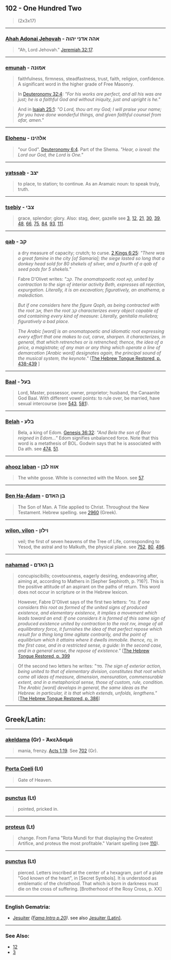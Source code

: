 ## 102 - One Hundred Two
> (2x3x17)

---

### [Ahah Adonai Jehovah](/keys/AHH.ADNI.IHVH) - אהה אדני יהוה
> "Ah, Lord Jehovah." [Jeremiah 32:17](http://biblehub.com/jeremiah/32-17.htm).

---

### [emunah](/keys/AMVNH) - אמונה
> faithfulness, firmness, steadfastness, trust, faith, religion, confidence. A significant word in the higher grade of Free Masonry.

> In [Deuteronomy 32:4](http://biblehub.com/deuteronomy/32-4.htm): *"For his works are perfect, and all his was are just; he is a faithful God and without iniquity, just and upright is he."*

> And in [Isaiah 25:1](http://biblehub.com/isaiah/25-1.htm): *"O Lord, thou art my God; I will praise your name; for you have done wonderful things, and given faithful counsel from afar, amen."*

---

### [Elohenu](/keys/ALHINV) - אלהינו
> "our God". [Deuteronomy 6:4](http://biblehub.com/deuteronomy/6-4.htm). Part of the Shema. *"Hear, o isreal: the Lord our God, the Lord is One."*

---

### [yatssab](/keys/ITzB) - יצב
> to place, to station; to continue. As an Aramaic noun: to speak truly, truth.

---

### [tsebiy](/keys/TzBI) - צבי
> grace, splendor; glory. Also: stag, deer, gazelle see [3](3), [12](12), [21](21), [30](30), [39](39), [48](48), [66](66), [75](75), [84](84), [93](93), [111](111).

---

### [qab](/keys/QB) - קב
> a dry measure of capacity; crutch; to curse. [2 Kings 6:25](http://biblehub.com/2_kings/6-25.htm): *"There was a great famine in the city [of Samaria]; the siege lasted so long that a donkey head sold for 80 shekels of silver, and a fourth of a qab of seed pods for 5 shekels."*

> Fabre D'Olivet writes: *"קב. The onomatopoetic root קא, united by contraction to the sign of interior activity Beth, expresses all rejection, expurgation. Literally, it is an excavation; figuratively, an anathema, a malediction.*

> *But if one considers here the figure Qoph, as being contracted with the root אב, then the root קב characterizes every object capable of and containing every kind of measure: Literally, genitalia muliebra; figuratively a bad place.*

> *The Arabic [word] is an onomatopoetic and idiomatic root expressing every effort that one makes to cut, carve, sharpen. it characterizes, in general, that which retrenches or is retrenched; thence, the idea of a price, a magistrate; of any man or any thing which operate a line of demarcation [Arabic word] designates again, the principal sound of the musical system, the keynote."* [[The Hebrew Tongue Restored, p. 438-439](https://archive.org/stream/hebraictongueres00fabriala#page/438)
]
---

### [Baal](/keys/BOL) - בעל
> Lord, Master, possessor, owner, proprietor; husband, the Canaanite God Baal. With different vowel points: to rule over, be married, have sexual intercourse (see [543](543), [581](581)).

---

### [Belah](/keys/BLO) - בלע
> Bela, a king of Edom. [Genesis 36:32](http://biblehub.com/genesis/36-32.htm): *"And Bela the son of Beor reigned in Edom..."* Edom signifies unbalanced force. Note that this word is a metathesis of BOL. Godwin says that he is associated with Da ath. see [474](474), [51](51).

---

### [ahooz laban](/keys/AVVZ.LBN) - אווז לבן
> The white goose. White is connected with the Moon. see [57](57).

---

### [Ben Ha-Adam](/keys/BN.HADM) - בן האדם
> The Son of Man. A Title applied to Christ. Throughout the New Testament. Hebrew spelling. see [2960](2960) (Greek).

---

### [wilon, vilon](/keys/VILVN) - וילון
> veil; the first of seven heavens of the Tree of Life, corresponding to Yesod, the astral and to Malkuth, the physical plane. see [752](752), [80](80), [496](496).

---

### [nahamad](/keys/NChMD) - בן האדם
> concupiscibills; covetousness, eagerly desiring, endeavoring after, aiming at, according to Mathers in [Sepher Sephiroth, p. ?16?]. This is the positive attitude of an aspirant on the paths of return. This word does not occur in scripture or in the Hebrew lexicon.

> However, Fabre D'Olivet says of the first two letters: *"נח. If one considers this root as formed of the united signs of produced existence, and elementary existence, it implies a movement which leads toward an end: If one considers it is formed of this same sign of produced existence united by contraction to the root אח, image of all equilibratory force, it furnishes the idea of that perfect repose which result for a thing long time agitate contrarily, and the point of equilibrium which it attains where it dwells immobile. thence, נח, in the first case, and in a restricted sense, a guide: In the second case, and in a general sense, the repose of existence."* [[The Hebrew Tongue Restored, p. 399](https://archive.org/stream/hebraictongueres00fabriala#page/398)

> Of the second two letters he writes: *"מד. The sign of exterior action, being united to that of elementary division, constitutes that root which come all ideas of measure, dimension, mensuration, commensurable extent, and in a metaphorical sense, those of custom, rule, condition. The Arabic [word] develops in general, the same ideas as the Hebrew. in particular, it is that which extends, unfolds, lengthens."* [[The Hebrew Tongue Restored, p. 386](https://archive.org/stream/hebraictongueres00fabriala#page/386)]

---

## Greek/Latin:

---

### [akeldama](/greek?word=akeldama) (Gr) - Ἁκελδαμά
> mania, frenzy. [Acts 1:19](http://biblehub.com/acts/1-19.htm). See [702](702) (Gr).

---

### [Porta Coeli](/latin?word=Porta+Coeli) (Lt)
> Gate of Heaven.

---

### [punctus](/latin?word=punctus) (Lt)
> pointed, pricked in.

---

### [proteus](/latin?word=proteus) (Lt)
> change. From Fama "Rota Mundi for that displaying the Greatest Artifice, and proteus the most profitable." Variant spelling (see [110](110)).

---

### [punctus](/latin?word=punctus) (Lt)
> pierced. Letters inscribed at the center of a hexagram, part of a plate "God known of the heart", in [Secret Symbols]. It is understood as emblematic of the christhood. That which is born in darkness must die on the cross of suffering. [Brotherhood of the Rosy Cross, p. XX]

---

### English Gematria:

- [Jesuiter](/english?word=Jesuiter) *([Fama Intro p.20](https://archive.org/stream/fameconfessionof00vaug#page/n20))*. see also [Jesuiter (Latin)](/latin?word=Jesuiter).

---

### See Also:

- [12](12)
- [3](3)

